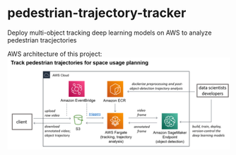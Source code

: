 # pedestrian-trajectory-tracker
Deploy multi-object tracking deep learning models on AWS to analyze pedestrian tracjectories

AWS architecture of this project:
![](assets/AWS-service-architecture-pedestrian-tracker.png)
